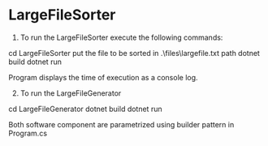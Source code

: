 # LargeFileSorter

1) To run the LargeFileSorter execute the following commands:

  cd LargeFileSorter
  put the file to be sorted in .\files\largefile.txt path
  dotnet build
  dotnet run

Program displays the time of execution as a console log.

2) To run the LargeFileGenerator

  cd LargeFileGenerator
  dotnet build
  dotnet run

Both software component are parametrized using builder pattern in Program.cs